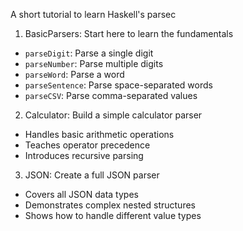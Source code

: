 A short tutorial to learn Haskell's parsec

1. BasicParsers: Start here to learn the fundamentals

- `parseDigit`: Parse a single digit
- `parseNumber`: Parse multiple digits
- `parseWord`: Parse a word
- `parseSentence`: Parse space-separated words
- `parseCSV`: Parse comma-separated values

2. Calculator: Build a simple calculator parser

- Handles basic arithmetic operations
- Teaches operator precedence
- Introduces recursive parsing


3. JSON: Create a full JSON parser

- Covers all JSON data types
- Demonstrates complex nested structures
- Shows how to handle different value types
